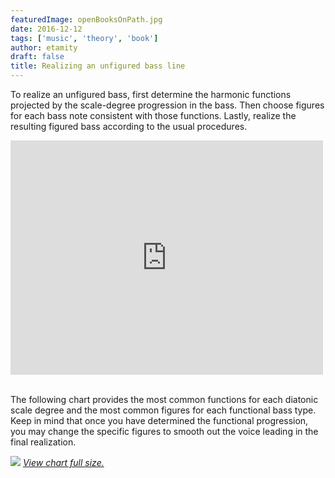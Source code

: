 ```yaml
---
featuredImage: openBooksOnPath.jpg
date: 2016-12-12
tags: ['music', 'theory', 'book']
author: etamity
draft: false
title: Realizing an unfigured bass line
---
```


To realize an unfigured bass, first determine the harmonic functions projected by the scale-degree progression in the bass. Then choose figures for each bass note consistent with those functions. Lastly, realize the resulting figured bass according to the usual procedures.

<iframe src="http://player.vimeo.com/video/48673007" width="500" height="375" class="aligncenter" frameborder="0" webkitAllowFullScreen mozallowfullscreen allowFullScreen></iframe><br/><br/>


The following chart provides the most common functions for each diatonic scale degree and the most common figures for each functional bass type. Keep in mind that once you have determined the functional progression, you may change the specific figures to smooth out the voice leading in the final realization.

![][figs]
[*View chart full size.*][figs]

[figs]: /Graphics/defaultFigures.png